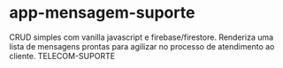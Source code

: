 # app-mensagem-suporte
CRUD simples com vanilla javascript e firebase/firestore. Renderiza uma lista de mensagens prontas para agilizar no processo de atendimento ao cliente. TELECOM-SUPORTE
